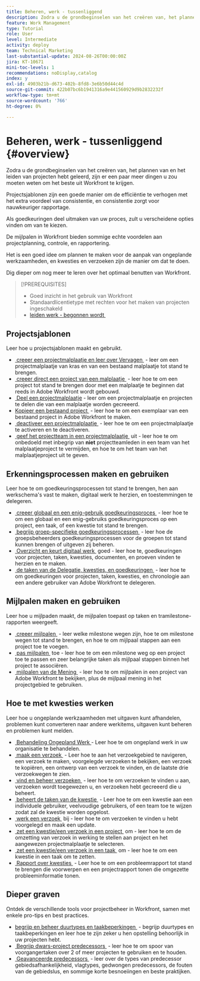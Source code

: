 ```yaml
---
title: Beheren, werk - tussenliggend
description: Zodra u de grondbeginselen van het creëren van, het plannen van en het leiden van projecten hebt geleerd, zijn er een paar meer dingen u zou moeten weten om het beste uit Workfront te krijgen.
feature: Work Management
type: Tutorial
role: User
level: Intermediate
activity: deploy
team: Technical Marketing
last-substantial-update: 2024-08-26T00:00:00Z
jira: KT-10671
mini-toc-levels: 1
recommendations: noDisplay,catalog
index: y
exl-id: 4903b21b-d673-402b-8fd8-3e6b50d44c4d
source-git-commit: 422b07bc6b1941316a9e441560929d9b2832232f
workflow-type: tm+mt
source-wordcount: '766'
ht-degree: 0%

---
```


# Beheren, werk - tussenliggend {#overview}

Zodra u de grondbeginselen van het creëren van, het plannen van en het leiden van projecten hebt geleerd, zijn er een paar meer dingen u zou moeten weten om het beste uit Workfront te krijgen.

Projectsjablonen zijn een goede manier om de efficiëntie te verhogen met het extra voordeel van consistentie, en consistentie zorgt voor nauwkeuriger rapportage.

Als goedkeuringen deel uitmaken van uw proces, zult u verscheidene opties vinden om van te kiezen.

De mijlpalen in Workfront bieden sommige echte voordelen aan projectplanning, controle, en rapportering.

Het is een goed idee om plannen te maken voor de aanpak van ongeplande werkzaamheden, en kwesties en verzoeken zijn de manier om dat te doen.

Dig dieper om nog meer te leren over het optimaal benutten van Workfront.

>[!PREREQUISITES]
>
>* Goed inzicht in het gebruik van Workfront
>* Standaardlicentietype met rechten voor het maken van projecten ingeschakeld
>* [&#x200B; leiden werk - begonnen wordt &#x200B;](https://experienceleague.adobe.com/?lang=nl&recommended=Workfront-U-1-2022.1.planners)


## Projectsjablonen

Leer hoe u projectsjablonen maakt en gebruikt.

* [&#x200B; creeer een projectmalplaatje en leer over Vervagen &#x200B;](create-a-project-template.md) - leer om een projectmalplaatje van kras en van een bestaand malplaatje tot stand te brengen.
* [&#x200B; creeer direct een project van een malplaatje &#x200B;](create-a-project-directly-from-a-template.md) - leer hoe te om een project tot stand te brengen door met een malplaatje te beginnen dat reeds in Adobe Workfront wordt gebouwd.
* [&#x200B; Deel een projectmalplaatje &#x200B;](share-a-project-template.md) - leer om een projectmalplaatje en projecten te delen die van een malplaatje worden gecreeerd.
* [&#x200B; Kopieer een bestaand project &#x200B;](/help/manage-work/manage-projects/copy-an-existing-project.md) - leer hoe te om een exemplaar van een bestaand project in Adobe Workfront te maken.
* [&#x200B; deactiveer een projectmalplaatje &#x200B;](deactivate-a-project-template.md) - leer hoe te om een projectmalplaatje te activeren en te deactiveren.
* [&#x200B; geef het projectteam in een projectmalplaatje &#x200B;](edit-the-project-team-in-a-project-template.md) uit - leer hoe te om onbedoeld met inbegrip van **niet** projectteamleden in een team van het malplaatjeproject te vermijden, en hoe te om het team van het malplaatjeproject uit te geven.

## Erkenningsprocessen maken en gebruiken

Leer hoe te om goedkeuringsprocessen tot stand te brengen, hen aan werkschema&#39;s vast te maken, digitaal werk te herzien, en toestemmingen te delegeren.

* [&#x200B; creeer globaal en een enig-gebruik goedkeuringsproces &#x200B;](create-a-single-use-approval-process.md) - leer hoe te om een globaal en een enig-gebruiks goedkeuringsproces op een project, een taak, of een kwestie tot stand te brengen.
* [&#x200B; begrijp groep-specifieke goedkeuringsprocessen &#x200B;](group-specific-approval-processes.md) - leer hoe de groepsbeheerders goedkeuringsprocessen voor de groepen tot stand kunnen brengen of uitgeven zij beheren.
* [&#x200B; Overzicht en keurt digitaal werk &#x200B;](review-and-approve-digital-work.md) goed - leer hoe te, goedkeuringen voor projecten, taken, kwesties, documenten, en proeven vinden te herzien en te maken.
* [&#x200B; de taken van de Delegatie, kwesties, en goedkeuringen &#x200B;](delegate-approvals.md) - leer hoe te om goedkeuringen voor projecten, taken, kwesties, en chronologie aan een andere gebruiker van Adobe Workfront te delegeren.

## Mijlpalen maken en gebruiken

Leer hoe u mijlpaden maakt, de mijlpalen toepast op taken en tramilestone-rapporten weergeeft.

* [&#x200B; creeer mijlpalen &#x200B;](creating-milestones.md) - leer welke milestone wegen zijn, hoe te om milestone wegen tot stand te brengen, en hoe te om mijlpaal stappen aan een project toe te voegen.
* [&#x200B; pas mijlpalen &#x200B;](apply-milestones.md) toe - leer hoe te om een milestone weg op een project toe te passen en zeer belangrijke taken als mijlpaal stappen binnen het project te associëren.
* [&#x200B; mijlpalen van de Mening &#x200B;](view-milestones.md) - leer hoe te om mijlpalen in een project van Adobe Workfront te bekijken, plus de mijlpaal mening in het projectgebied te gebruiken.

## Hoe te met kwesties werken

Leer hoe u ongeplande werkzaamheden met uitgaven kunt afhandelen, problemen kunt converteren naar andere werkitems, uitgaven kunt beheren en problemen kunt melden.

* [&#x200B; Behandeling Ongepland Werk &#x200B;](handle-unplanned-work.md) - Leer hoe te om ongepland werk in uw organisatie te behandelen.
* [&#x200B; maak een verzoek &#x200B;](make-a-request.md) - Leer hoe te aan het verzoekgebied te navigeren, een verzoek te maken, voorgelegde verzoeken te bekijken, een verzoek te kopiëren, een ontwerp van een verzoek te vinden, en de laatste drie verzoekwegen te zien.
* [&#x200B; vind en beheer verzoeken &#x200B;](find-requests.md) - leer hoe te om verzoeken te vinden u aan, verzoeken wordt toegewezen u, en verzoeken hebt gecreeerd die u beheert.
* [&#x200B; beheert de taken van de kwestie &#x200B;](manage-issue-assignments.md) - Leer hoe te om een kwestie aan een individuele gebruiker, veelvoudige gebruikers, of een team toe te wijzen zodat zal de kwestie worden opgelost.
* [&#x200B; werk een verzoek &#x200B;](update-a-request.md) bij - leer hoe te om verzoeken te vinden u hebt voorgelegd en maak een update.
* [&#x200B; zet een kwestie/een verzoek in een project &#x200B;](create-a-project-from-a-request.md) om - leer hoe te om de omzetting van verzoek in werking te stellen aan project en het aangewezen projectmalplaatje te selecteren.
* [&#x200B; zet een kwestie/een verzoek in een taak &#x200B;](convert-issues-to-other-work-items.md) om - leer hoe te om een kwestie in een taak om te zetten.
* [&#x200B; Rapport over kwesties &#x200B;](report-on-issues.md) - Leer hoe te om een probleemrapport tot stand te brengen die voorwerpen en een projectrapport tonen die omgezette probleeminformatie tonen.

## Dieper graven

Ontdek de verschillende tools voor projectbeheer in Workfront, samen met enkele pro-tips en best practices.    

* [&#x200B; begrijp en beheer duurtypes en taakbeperkingen &#x200B;](understand-and-manage-duration-types-and-task-constraints.md) - begrijp duurtypes en taakbeperkingen en leer hoe te zijn zeker u hen opstelling behoorlijk in uw projecten hebt.
* [&#x200B; Begrijp dwars-project predecessors &#x200B;](understand-cross-project-predecessors.md) - leer hoe te om spoor van voorgangertaken over 2 of meer projecten te gebruiken en te houden.
* [&#x200B; Geavanceerde predecessors &#x200B;](advanced-predecessors.md) - leer over de types van predecessor gebiedsafhankelijkheid, vlagtypes, gedwongen predecessors, de fouten van de gebiedslus, en sommige korte besnoeiingen en beste praktijken.
